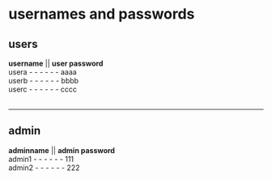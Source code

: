 # usernames and passwords </br>
**users** </br>
----------------
**username**      || **user password**  </br>
usera - - - - - -  aaaa  </br>
userb - - -  - - - bbbb   </br>
userc - - -  - - - cccc    </br>
</br>
_____________________________________________________
**admin** </br>
--------------------
**adminname**   || **admin password** </br>
admin1 - - - - - -  111   </br>
admin2 - - - - - -  222   </br>

